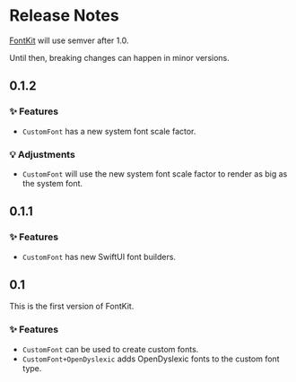 # Release Notes

[FontKit](https://github.com/danielsaidi/FontKit) will use semver after 1.0.

Until then, breaking changes can happen in minor versions.



## 0.1.2

### ✨ Features

* ``CustomFont`` has a new system font scale factor.

### 💡 Adjustments

* ``CustomFont`` will use the new system font scale factor to render as big as the system font.



## 0.1.1

### ✨ Features

* ``CustomFont`` has new SwiftUI font builders.



## 0.1

This is the first version of FontKit.

### ✨ Features

* ``CustomFont`` can be used to create custom fonts.
* ``CustomFont+OpenDyslexic`` adds OpenDyslexic fonts to the custom font type.
